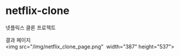 # netflix-clone
넷플릭스 클론 프로젝트

결과 페이지
<img src="/img/netflix_clone_page.png"  width="387" height="537">
